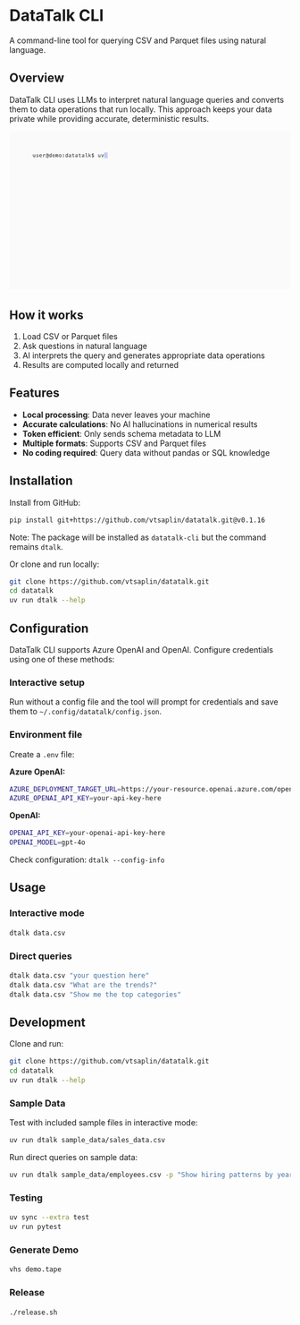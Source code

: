 # DataTalk CLI

A command-line tool for querying CSV and Parquet files using natural language.

## Overview

DataTalk CLI uses LLMs to interpret natural language queries and converts them to data operations that run locally. This approach keeps your data private while providing accurate, deterministic results.

![Demo](docs/demo.gif)

## How it works

1. Load CSV or Parquet files
2. Ask questions in natural language
3. AI interprets the query and generates appropriate data operations
4. Results are computed locally and returned

## Features

- **Local processing**: Data never leaves your machine
- **Accurate calculations**: No AI hallucinations in numerical results
- **Token efficient**: Only sends schema metadata to LLM
- **Multiple formats**: Supports CSV and Parquet files
- **No coding required**: Query data without pandas or SQL knowledge

## Installation

Install from GitHub:

```bash
pip install git+https://github.com/vtsaplin/datatalk.git@v0.1.16
```

Note: The package will be installed as `datatalk-cli` but the command remains `dtalk`.

Or clone and run locally:

```bash
git clone https://github.com/vtsaplin/datatalk.git
cd datatalk
uv run dtalk --help
```

## Configuration

DataTalk CLI supports Azure OpenAI and OpenAI. Configure credentials using one of these methods:

### Interactive setup

Run without a config file and the tool will prompt for credentials and save them to `~/.config/datatalk/config.json`.

### Environment file

Create a `.env` file:

**Azure OpenAI:**

```bash
AZURE_DEPLOYMENT_TARGET_URL=https://your-resource.openai.azure.com/openai/deployments/gpt-4o/chat/completions?api-version=2024-12-01-preview
AZURE_OPENAI_API_KEY=your-api-key-here
```

**OpenAI:**

```bash
OPENAI_API_KEY=your-openai-api-key-here
OPENAI_MODEL=gpt-4o
```

Check configuration: `dtalk --config-info`

## Usage

### Interactive mode

```bash
dtalk data.csv
```

### Direct queries

```bash
dtalk data.csv "your question here"
dtalk data.csv "What are the trends?"
dtalk data.csv "Show me the top categories"
```

## Development

Clone and run:

```bash
git clone https://github.com/vtsaplin/datatalk.git
cd datatalk
uv run dtalk --help
```

### Sample Data

Test with included sample files in interactive mode:

```bash
uv run dtalk sample_data/sales_data.csv
```

Run direct queries on sample data:

```bash
uv run dtalk sample_data/employees.csv -p "Show hiring patterns by year"
```

### Testing

```bash
uv sync --extra test
uv run pytest
```

### Generate Demo

```bash
vhs demo.tape
```

### Release

```bash
./release.sh
```
